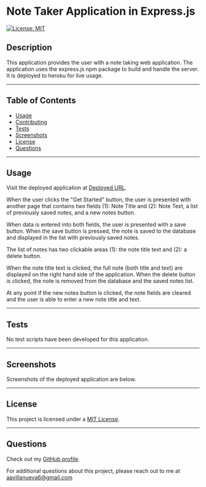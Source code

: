 # Note Taker Application in Express.js

[![License: MIT](https://img.shields.io/badge/License-MIT-yellow.svg)](https://opensource.org/licenses/MIT)

## Description

This application provides the user with a note taking web application. The application uses the express.js npm package to build and handle the server. It is deployed to heroku for live usage.

---

## Table of Contents

- [Usage](#usage)
- [Contributing](#contributing)
- [Tests](#tests)
- [Screenshots](#screenshots)
- [License](#license)
- [Questions](#questions)

---

## Usage

Visit the deployed application at [Deployed URL](http://DeployedURL).

When the user clicks the "Get Started" button, the user is presented with another page that contains two fields (1): Note Title and (2): Note Text, a list of previously saved notes, and a new notes button.

When data is entered into both fields, the user is presented with a save button. When the save button is pressed, the note is saved to the database and displayed in the list with previously saved notes.

The list of notes has two clickable areas (1): the note title text and (2): a delete button.

When the note title text is clicked, the full note (both title and text) are displayed on the right hand side of the application. When the delete button is clicked, the note is removed from the database and the saved notes list.

At any point if the new notes button is clicked, the note fields are cleared and the user is able to enter a new note title and text.

---

## Tests

No test scripts have been developed for this application.

---

## Screenshots

Screenshots of the deployed application are below.

---

## License

This project is licensed under a [MIT License](https://opensource.org/licenses/MIT).

---

## Questions

Check out my [GitHub profile](https://github.com/aavillanueva6).

For additional questions about this project, please reach out to me at <aavillanueva6@gmail.com>
